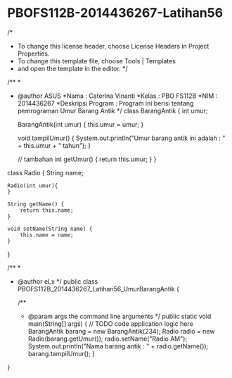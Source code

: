 # PBOFS112B-2014436267-Latihan56

/*
 * To change this license header, choose License Headers in Project Properties.
 * To change this template file, choose Tools | Templates
 * and open the template in the editor.
 */

/**
 *
 * @author ASUS
 *Nama      : Caterina Vinanti
 *Kelas     : PBO FS112B
 *NIM       : 2014436267
 *Deskripsi Program : Program ini berisi tentang pemrograman Umur Barang Antik
 */
class BarangAntik {
    int umur;
    
    BarangAntik(int umur) {
        this.umur = umur;
    }
    
    void tampilUmur() {
        System.out.println("Umur barang antik ini adalah : " + this.umur + " tahun");
    }
    
    // tambahan
    int getUmur() {
        return this.umur;
    }
}

class Radio {
    String name;
    
    Radio(int umur){
    }
    
    String getName() {
        return this.name;
    }
    
    void setName(String name) {
        this.name = name;
    }
}

/**
 *
 * @author eLx
 */
public class PBOFS112B_2014436267_Latihan56_UmurBarangAntik {

    /**
     * @param args the command line arguments
     */
    public static void main(String[] args) {
        // TODO code application logic here
        BarangAntik barang = new BarangAntik(234);
        Radio radio = new Radio(barang.getUmur());
        radio.setName("Radio AM");
        System.out.println("Nama barang antik : " + radio.getName());
        barang.tampilUmur();
    }
    
}

